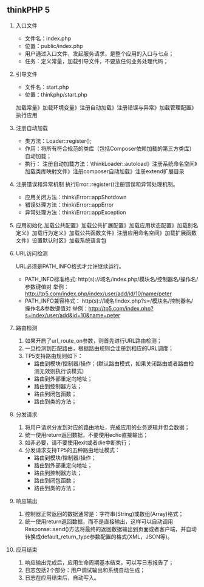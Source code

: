 ## thinkPHP 5 ##
1. 入口文件
	- 文件名：index.php
	- 位置：public/index.php
	- 用户通过入口文件，发起服务请求，是整个应用的入口与七点；
	- 任务：定义常量，加载引导文件，不要放任何业务处理代码；

2. 引导文件
	- 文件名：start.php
	- 位置：thinkphp/start.php

	加载常量》加载环境变量》注册自动加载》注册错误与异常》加载管理配置》执行应用

3. 注册自动加载
	- 类方法：Loader::register();
	- 作用：将所有符合规范的类库（包括Composer依赖加载的第三方类库）自动加载；
	- 执行：
	注册自动加载方法：\thinkLoader::autoload》注册系统命名空间》加载类库映射文件》注册composer自动加载》注册extend扩展目录

4. 注册错误和异常机制
	执行Error::register()注册错误和异常处理机制。
	- 应用关闭方法：think\Error::appShotdown
	- 错误处理方法：think\Error::appError
	- 异常处理方法：think\Error::appException

5. 应用初始化
	加载公共配置》加载公共扩展配置》加载应用状态配置》加载别名定义》加载行为定义》加载公共函数文件》注册应用命名空间》加载扩展函数文件》设置默认时区》加载系统语言包

6. URL访问检测

	URL必须是PATH_INFO格式才允许继续运行。
	- PATH_INFO标准格式:
	http(s)://域名/index.php/模块名/控制器名/操作名/参数键值对
	举例：http://tp5.com/index.php/index/user/add/id/10/name/peter
	- PATH_INFO兼容格式：
	http(s)://域名/index.php?s=/模块名/控制器名/操作名&参数键值对
	举例：http://tp5.com/index.php?s=index/user/add&id=10&name=peter

7. 路由检测
	1. 如果开启了url_route_on参数，则首先进行URL路由检测；
	2. 一旦检测到匹配路由，根据路由规则会注册到相应的URL调度；
	3. TP5支持路由规则如下：
		- 路由到模块/控制器/操作；(默认路由模式，如果关闭路由或者路由检测无效则执行该模式)
		- 路由到外部重定向地址；
		- 路由到控制器方法；
		- 路由到闭包函数；
		- 路由到类的方法；

8. 分发请求
	1. 将用户请求分发到对应的路由地址，完成应用的业务逻辑并但会数据；
	2. 统一使用return返回数据，不要使用echo直接输出；
	3. 如非必要，请不要使用exit或者die中断执行；
	4. 分发请求支持TP5的五种路由地址模式：
		- 路由到模块/控制器/操作；
		- 路由到外部重定向地址；
		- 路由到控制器方法；
		- 路由到闭包函数；
		- 路由到类的方法；

9. 响应输出
	1. 控制器正常返回的数据通常是：字符串(String)或数组(Array)格式；
	2. 统一使用return返回数据，而不是直接输出，这样可以自动调用Response::send()方法将最终的返回数据输出到页面或者客户端，并自动转换成default_return_type参数配置的格式(XML，JSON等)。

10. 应用结束
	1. 响应输出完成后，应用生命周期基本结束，可以写日志报告了；
	2. 日志包括2个部分：用户调试输出和系统自动生成；
	3. 日志在应用结束后，自动写入。